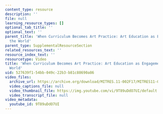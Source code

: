 ```yaml
---
content_type: resource
description: ''
file: null
learning_resource_types: []
optional_tab_title: ''
optional_text: ''
parent_title: 'When Curriculum Becomes Art Practice: Art Education as Engagement with
  the World'
parent_type: SupplementalResourceSection
related_resources_text: ''
resource_index_text: ''
resourcetype: Video
title: 'When Curriculum Becomes Art Practice: Art Education as Engagement with the
  World'
uid: 527639f1-54bb-049c-22b3-b81c88690a86
video_files:
  archive_url: https://archive.org/download/MITRES.11-002F17/MITRES11-002F17_Video_08_300k.mp4
  video_captions_file: null
  video_thumbnail_file: https://img.youtube.com/vi/9T89uDdO7UI/default.jpg
  video_transcript_file: null
video_metadata:
  youtube_id: 9T89uDdO7UI
---
```

